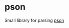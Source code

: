 # pson
Small library for parsing [pson](https://github.com/PackPlay/workflow-decider/blob/master/PSON.md)
